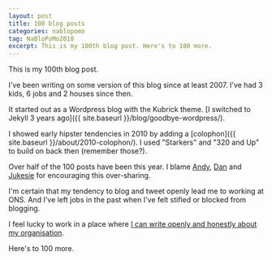 ```yaml
---
layout: post
title: 100 blog posts
categories: nablopomo
tag: NaBloPoMo2018
excerpt: This is my 100th blog post. Here's to 100 more.
---
```


<p class="lede">This is my 100th blog post.</p>

I've been writing on some version of this blog since at least 2007. I've had 3 kids, 6 jobs and 2 houses since then.

It started out as a Wordpress blog with the Kubrick theme. [I switched to Jekyll 3 years ago]({{ site.baseurl }}/blog/goodbye-wordpress/).

I showed early hipster tendencies in 2010 by adding a [colophon]({{ site.baseurl }}/about/2010-colophon/). I used "Starkers" and "320 and Up" to build on back then (remember those?).

Over half of the 100 posts have been this year. I blame [Andy](https://twitter.com/mr_dudders), [Dan](https://twitter.com/dasbarrett) and [Jukesie](https://twitter.com/jukesie) for encouraging this over-sharing.

I'm certain that my tendency to blog and tweet openly lead me to working at ONS. And I've left jobs in the past when I've felt stifled or blocked from blogging.

I feel lucky to work in a place where [I can write openly and honestly about my organisation](https://digitalblog.ons.gov.uk/2018/10/18/why-ons-needs-to-hire-service-designers/).

Here's to 100 more.
